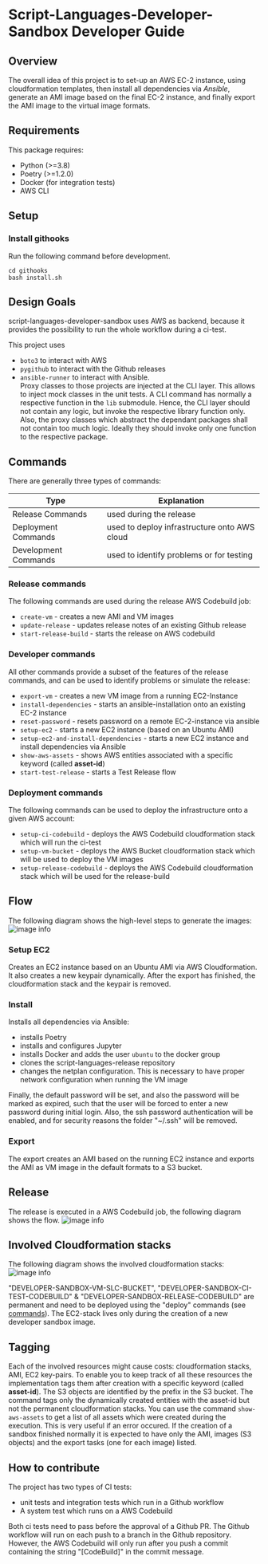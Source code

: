 # Script-Languages-Developer-Sandbox Developer Guide

## Overview

The overall idea of this project is to set-up an AWS EC-2 instance, using cloudformation templates, then install all dependencies via _Ansible_, generate an AMI image based on the final EC-2 instance, and finally export the AMI image to the virtual image formats.

## Requirements

This package requires:
* Python (>=3.8)
* Poetry (>=1.2.0)
* Docker (for integration tests)
* AWS CLI

## Setup

### Install githooks

Run the following command before development.

```shell
cd githooks
bash install.sh
```

## Design Goals

script-languages-developer-sandbox uses AWS as backend, because it provides the possibility to run the whole workflow during a ci-test.

This project uses 
- `boto3` to interact with AWS
- `pygithub` to interact with the Github releases
- `ansible-runner` to interact with Ansible.  
Proxy classes to those projects are injected at the CLI layer. This allows to inject mock classes in the unit tests. 
A CLI command has normally a respective function in the `lib` submodule. Hence, the CLI layer should not contain any logic, but invoke the respective library function only. Also, the proxy classes which abstract the dependant packages shall not contain too much logic. Ideally they should invoke only one function to the respective package.


## Commands

There are generally three types of commands:

| Type | Explanation | 
| ----- | --------- |
| Release Commands | used during the release | 
| Deployment Commands | used to deploy infrastructure onto AWS cloud | 
| Development Commands | used to identify problems or for testing | 

### Release commands

The following commands are used during the release AWS Codebuild job:
- `create-vm` - creates a new AMI and VM images
- `update-release` - updates release notes of an existing Github release
- `start-release-build` - starts the release on AWS codebuild 

### Developer commands

All other commands provide a subset of the features of the release commands, and can be used to identify problems or simulate the release:
- `export-vm` - creates a new VM image from a running EC2-Instance
- `install-dependencies` - starts an ansible-installation onto an existing EC-2 instance
- `reset-password` - resets password on a remote EC-2-instance via ansible
- `setup-ec2` - starts a new EC2 instance (based on an Ubuntu AMI)
- `setup-ec2-and-install-dependencies` - starts a new EC2 instance and install dependencies via Ansible
- `show-aws-assets` - shows AWS entities associated with a specific keyword (called __asset-id__)
- `start-test-release` - starts a Test Release flow

### Deployment commands

The following commands can be used to deploy the infrastructure onto a given AWS account:
- `setup-ci-codebuild` - deploys the AWS Codebuild cloudformation stack which will run the ci-test
- `setup-vm-bucket` - deploys the AWS Bucket cloudformation stack which will be used to deploy the VM images
- `setup-release-codebuild` - deploys the AWS Codebuild cloudformation stack which will be used for the release-build

## Flow

The following diagram shows the high-level steps to generate the images:  
![image info](./img/create-vm-overview.drawio.png)

### Setup EC2

Creates an EC2 instance based on an Ubuntu AMI via AWS Cloudformation. It also creates a new keypair dynamically.
After the export has finished, the cloudformation stack and the keypair is removed.

### Install

Installs all dependencies via Ansible:
- installs Poetry
- installs and configures Jupyter
- installs Docker and adds the user `ubuntu` to the docker group
- clones the script-languages-release repository
- changes the netplan configuration. This is necessary to have proper network configuration when running the VM image

Finally, the default password will be set, and also the password will be marked as expired, such that the user will be forced to enter a new password during initial login.
Also, the ssh password authentication will be enabled, and for security reasons the folder "~/.ssh" will be removed.

### Export

The export creates an AMI based on the running EC2 instance and exports the AMI as VM image in the default formats to a S3 bucket.

## Release

The release is executed in a AWS Codebuild job, the following diagram shows the flow.
![image info](./img/create-vm-release.drawio.png)


## Involved Cloudformation stacks

The following diagram shows the involved cloudformation stacks:
![image info](./img/cloudformation-stacks.drawio.png)

"DEVELOPER-SANDBOX-VM-SLC-BUCKET", "DEVELOPER-SANDBOX-CI-TEST-CODEBUILD" & "DEVELOPER-SANDBOX-RELEASE-CODEBUILD" are permanent and need to be deployed using the "deploy" commands (see [commands](#deployment-commands)).
The EC2-stack lives only during the creation of a new developer sandbox image.

## Tagging

Each of the involved resources might cause costs: cloudformation stacks, AMI, EC2 key-pairs.
To enable you to keep track of all these resources the implementation tags them after creation with a specific keyword (called __asset-id__).
The S3 objects are identified by the prefix in the S3 bucket. The command tags only the dynamically created entities with the asset-id but not the permanent cloudformation stacks.
You can use the command `show-aws-assets` to get a list of all assets which were created during the execution.
This is very useful if an error occured.
If the creation of a sandbox finished normally it is expected to have only the AMI, images (S3 objects) and the export tasks (one for each image) listed.


## How to contribute

The project has two types of CI tests:
- unit tests and integration tests which run in a Github workflow
- A system test which runs on a AWS Codebuild

Both ci tests need to pass before the approval of a Github PR.
The Github workflow will run on each push to a branch in the Github repository. However, the AWS Codebuild will only run after you push a commit containing the string "[CodeBuild]" in the commit message. 